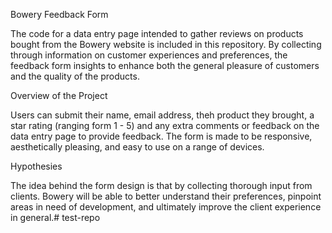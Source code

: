 Bowery Feedback Form

The code for a data entry page intended to gather reviews on products bought from the Bowery website is included in this repository. By collecting through information on customer experiences and preferences, the feedback form insights to enhance both the general pleasure of customers and the quality of the products.

Overview of the Project

Users can submit their name, email address, theh product they brought, a star rating (ranging form 1 - 5) and any extra comments or feedback on the data entry page to provide feedback. The form is made to be responsive, aesthetically pleasing, and easy to use on a range of devices.

Hypothesies

The idea behind the form design is that by collecting thorough input from clients. Bowery will be able to better understand their preferences, pinpoint areas in need of development, and ultimately improve the client experience in general.#   t e s t - r e p o  
 
